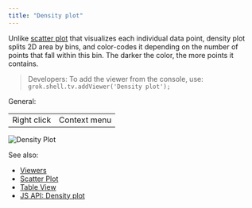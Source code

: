 ```yaml
---
title: "Density plot"
---
```


Unlike [scatter plot](scatter-plot.mdx) that visualizes each individual data point, density plot splits 2D area by bins,
and color-codes it depending on the number of points that fall within this bin. The darker the color, the more points it
contains.

> Developers: To add the viewer from the console, use:
`grok.shell.tv.addViewer('Density plot');`

General:

|             |              |
|-------------|--------------|
| Right click | Context menu |

![Density Plot](../../uploads/viewers/density-plot.png "Density Plot")

See also:

* [Viewers](../viewers/viewers.md)
* [Scatter Plot](scatter-plot.mdx)
* [Table View](../../datagrok/navigation/table-view.md)
* [JS API: Density plot](https://public.datagrok.ai/js/samples/ui/viewers/types/density-plot)
